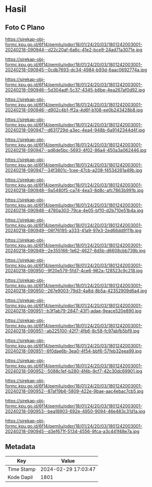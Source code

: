 # Hasil

## Foto C Plano

https://sirekap-obj-formc.kpu.go.id/6f14/pemilu/pdpr/18/01/24/20/03/1801242003001-20240218-090944--d22c20af-6a6c-41e2-bce9-24ad71a3071e.jpg

https://sirekap-obj-formc.kpu.go.id/6f14/pemilu/pdpr/18/01/24/20/03/1801242003001-20240218-090945--0cdb7693-dc34-4984-b93d-6aac0692774a.jpg

https://sirekap-obj-formc.kpu.go.id/6f14/pemilu/pdpr/18/01/24/20/03/1801242003001-20240218-090946--5d304adf-5c37-4345-b6be-4ea267af0d92.jpg

https://sirekap-obj-formc.kpu.go.id/6f14/pemilu/pdpr/18/01/24/20/03/1801242003001-20240218-090946--d902c4b1-ff2a-4d6f-b108-ee0b243428b8.jpg

https://sirekap-obj-formc.kpu.go.id/6f14/pemilu/pdpr/18/01/24/20/03/1801242003001-20240218-090947--d631729d-a3ec-4ea4-948b-6a9142344d4f.jpg

https://sirekap-obj-formc.kpu.go.id/6f14/pemilu/pdpr/18/01/24/20/03/1801242003001-20240218-090947--ad6de5bc-5693-4f02-86a4-450a3a062446.jpg

https://sirekap-obj-formc.kpu.go.id/6f14/pemilu/pdpr/18/01/24/20/03/1801242003001-20240218-090947--34f3801c-1cee-47cb-a208-f4534261a49b.jpg

https://sirekap-obj-formc.kpu.go.id/6f14/pemilu/pdpr/18/01/24/20/03/1801242003001-20240218-090948--9a5480f5-ca74-4ea3-8d8c-afc7863b991b.jpg

https://sirekap-obj-formc.kpu.go.id/6f14/pemilu/pdpr/18/01/24/20/03/1801242003001-20240218-090948--4780a303-79ca-4e05-bf10-d2b710e51b4a.jpg

https://sirekap-obj-formc.kpu.go.id/6f14/pemilu/pdpr/18/01/24/20/03/1801242003001-20240218-090949--06f76195-a333-41a9-97e3-2ed66dd9111b.jpg

https://sirekap-obj-formc.kpu.go.id/6f14/pemilu/pdpr/18/01/24/20/03/1801242003001-20240218-090949--2e355166-1e62-4627-8d5b-d6608cbb739b.jpg

https://sirekap-obj-formc.kpu.go.id/6f14/pemilu/pdpr/18/01/24/20/03/1801242003001-20240218-090950--9f20e579-5fd7-4ce6-962a-128523c9c218.jpg

https://sirekap-obj-formc.kpu.go.id/6f14/pemilu/pdpr/18/01/24/20/03/1801242003001-20240218-090950--267e9003-79d3-4a8d-8b5a-42352909d6a4.jpg

https://sirekap-obj-formc.kpu.go.id/6f14/pemilu/pdpr/18/01/24/20/03/1801242003001-20240218-090951--b3f1ab79-2847-43f1-adae-9eace520e890.jpg

https://sirekap-obj-formc.kpu.go.id/6f14/pemilu/pdpr/18/01/24/20/03/1801242003001-20240218-090951--ab225100-42f7-4fb6-8c58-fc97abfb5bf9.jpg

https://sirekap-obj-formc.kpu.go.id/6f14/pemilu/pdpr/18/01/24/20/03/1801242003001-20240218-090951--6f0dae6b-3ea0-4f54-bbf6-57feb32eea99.jpg

https://sirekap-obj-formc.kpu.go.id/6f14/pemilu/pdpr/18/01/24/20/03/1801242003001-20240218-090952--5088c1ef-b280-4f4b-9cf7-42c30dc69901.jpg

https://sirekap-obj-formc.kpu.go.id/6f14/pemilu/pdpr/18/01/24/20/03/1801242003001-20240218-090952--87af19b6-5809-422e-9bae-aac4ebac7cb5.jpg

https://sirekap-obj-formc.kpu.go.id/6f14/pemilu/pdpr/18/01/24/20/03/1801242003001-20240218-090953--bea18903-692e-4950-9094-46e483c31d1a.jpg

https://sirekap-obj-formc.kpu.go.id/6f14/pemilu/pdpr/18/01/24/20/03/1801242003001-20240218-090945--d3ef671f-5134-4556-9fca-a3c441f48e7a.jpg


## Metadata

| Key        | Value               |
| ---------- | ------------------- |
| Time Stamp | 2024-02-29 17:03:47 |
| Kode Dapil | 1801                |



